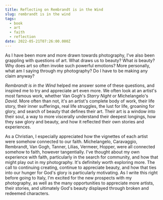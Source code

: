 ```yaml
---
title: Reflecting on Rembrandt is in the Wind
slug: rembrandt is in the wind
tags:
  - book
  - art
  - faith
  - reflection
date: 2022-05-21T07:26:00.000Z
---
```


As I have been more and more drawn towards photography, I've also been grappling with questions of art. What draws us to beauty? What _is_ beauty? Why does art so often invoke such powerful emotions? More personally, what am I saying through my photography? Do I have to be making any claim anyway?

_Rembrandt is in the Wind_ helped me answer some of these questions, and inspired me to try and appreciate art even more. We often look at an artist's most famous work, whether Van Gogh's _Starry Night_ or Michelangelo's _David_. More often than not, it's an artist's complete body of work, their life story, their inner sufferings, real life struggles, the lust for life, groaning for glory, and search of beauty that defines their art. Their art is a window into their soul, a way to more viscerally understand their deepest longings, how they saw glory and beauty, and how it reflected their own stories and experiences.

As a Christian, I especially appreciated how the vignettes of each artist were somehow connected to our faith. Michelangelo, Caravaggio, Rembrandt, Van Gogh, Tanner, Lilias, Vermeer, Hopper, were all connected somehow to faith, however tangentially. I've thought about my own experience with faith, particularly in the search for community, and how that might play out in my photography. It's definitely worth exploring more. The call to continuing creating, continue to appreciate beauty, and how that ties into our hunger for God's glory is particularly motivating. As I write this right before going to Italy, I'm excited for the new prospects with my photography, as well as the many opportunities to appreciate more artists, their stories, and ultimately God's beauty displayed through broken and redeemed characters.
